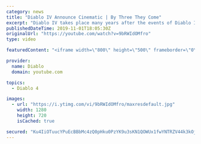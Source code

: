 ```yaml
---
category: news
title: "Diablo IV Announce Cinematic | By Three They Come"
excerpt: "Diablo IV takes place many years after the events of Diablo III, after millions have been slaughtered by the actions of the High Heavens and Burning Hells alike."
publishedDateTime: 2019-11-01T18:05:30Z
originalUrl: "https://youtube.com/watch?v=9bRWIdOMfro"
type: video

featuredContent: "<iframe width=\"800\" height=\"500\" frameborder=\"0\" src=\"https://www.youtube.com/embed/9bRWIdOMfro\" allow=\"accelerometer; autoplay; encrypted-media; gyroscope; picture-in-picture\" allowfullscreen></iframe>"

provider:
  name: Diablo
  domain: youtube.com

topics:
  - Diablo 4

images:
  - url: "https://i.ytimg.com/vi/9bRWIdOMfro/maxresdefault.jpg"
    width: 1280
    height: 720
    isCached: true

secured: "Ku4IiOTuucYPuEcBBbMc4zQ0pHku0PzYK9u3sKN1QOWUx1fwYNTRZV44k3kOjTdXFF2NHpAO+I5B5X4cscqCiR8Jkb5E7xQttFUlTjMh65g5ZqnqE/fnm4ErbhdTOB0W7l1RRIgjRoZSw1G6nRGrCD3Y24TQbtbzVy4bAM45vsJtuC8CmwmTpiBclOsXc0u/NzaQzlqz+/KuO+kxd0I9PF6v7OlAgNU53+94f9DDuVfKklQdlzkB5Yf6qYTXQNqtcXD9pxNXYbtMDENVPVbcuIOtjR0sbIlU5UZC+Fan61fo3T10AL00pYyyY+QnzkKPg0AIl5j66d/YvO/qThhJSkeFaciPwIGe1HoO75F09vaP180J7VCztVQq9JGm/7svor0VUNCVZYvCmfzJJ/Kf6ldgNNI1J7HvDvwLWnwOqCx/NmgTakUK6jsQPVeToGKg;HXhY65sV7ORH8higIu1ofQ=="
---
```


